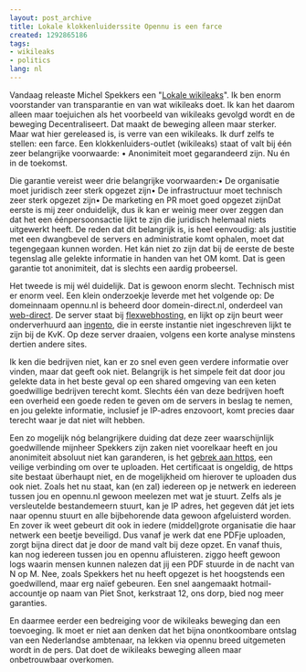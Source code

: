 ```yaml
---
layout: post_archive
title: Lokale klokkenluiderssite Opennu is een farce
created: 1292865186
tags:
- wikileaks
- politics
lang: nl
---
```

Vandaag releaste Michel Spekkers een "[Lokale wikileaks](http://opennu.nl)". Ik ben enorm voorstander van transparantie en van wat wikileaks doet. Ik kan het daarom alleen maar toejuichen als het voorbeeld van wikileaks gevolgd wordt en de beweging Decentraliseert. Dat maakt de beweging alleen maar sterker. Maar wat hier gereleased is, is verre van een wikileaks. Ik durf zelfs te stellen: een farce. Een klokkenluiders-outlet (wikileaks) staat of valt bij één zeer belangrijke voorwaarde: • Anonimiteit moet gegarandeerd zijn. Nu én in de toekomst.

Die garantie vereist weer drie belangrijke voorwaarden:• De organisatie moet juridisch zeer sterk opgezet zijn• De infrastructuur moet technisch zeer sterk opgezet zijn• De marketing en PR moet goed opgezet zijnDat eerste is mij zeer onduidelijk, dus ik kan er weinig meer over zeggen dan dat het een éénpersoonsactie lijkt te zijn die juridisch helemaal niets uitgewerkt heeft. De reden dat dit belangrijk is, is heel eenvoudig: als justitie met een dwangbevel de servers en administratie komt ophalen, moet dat tegengegaan kunnen worden. Het kán niet zo zijn dat bij de eerste de beste tegenslag alle gelekte informatie in handen van het OM komt. Dat is geen garantie tot anonimiteit, dat is slechts een aardig probeersel.

Het tweede is mij wél duidelijk. Dat is gewoon enorm slecht. Technisch mist er enorm veel. Een klein onderzoekje leverde met het volgende op: De domeinnaam opennu.nl is beheerd door domein-direct.nl, onderdeel van [web-direct](http://www.openkvk.nl/17153162). De server staat bij [flexwebhosting](http://www.openkvk.nl/17153162), en lijkt op zijn beurt weer onderverhuurd aan [ingento](http://ingento.nl/), die in eerste instantie niet ingeschreven lijkt te zijn bij de KvK. Op deze server draaien, volgens een korte analyse minstens dertien andere sites.

Ik ken die bedrijven niet, kan er zo snel even geen verdere informatie over vinden, maar dat geeft ook niet. Belangrijk is het simpele feit dat door jou gelekte data in het beste geval op een shared omgeving van een keten goedwillige bedrijven terecht komt. Slechts één van deze bedrijven hoeft een overheid een goede reden te geven om de servers in beslag te nemen, en jou gelekte informatie, inclusief je IP-adres enzovoort, komt precies daar terecht waar je dat niet wilt hebben.

Een zo mogelijk nóg belangrijkere duiding dat deze zeer waarschijnlijk goedwillende mijnheer Spekkers zijn zaken niet voorelkaar heeft en jou anonimiteit absoluut niet kan garanderen, is het [gebrek aan https](https://opennu.nl/), een veilige verbinding om over te uploaden. Het certificaat is ongeldig, de https site bestaat überhaupt niet, en de mogelijkheid om hierover te uploaden dus ook niet. Zoals het nu staat, kan  (en zal) iedereen op je netwerk en iedereen tussen jou en opennu.nl gewoon meelezen met wat je stuurt. Zelfs als je versleutelde bestandemeern stuurt, kan je IP adres, het gegeven dát jet iets naar opennu stuurt en alle bijbehorende data gewoon afgeluisterd worden. En zover ik weet gebeurt dit ook in iedere (middel)grote organisatie die haar netwerk een beetje beveiligd. Dus vanaf je werk dat ene PDFje uploaden, zorgt bijna direct dat je door de mand valt bij deze opzet. En vanaf thuis, kan nog iedereen tussen jou en opennu afluisteren. ziggo heeft gewoon logs waarin mensen kunnen nalezen dat jij een PDF stuurde in de nacht van N op M. Nee, zoals Spekkers het nu heeft opgezet is het hoogstends een goedwillend, maar erg naïef gebeuren. Een snel aangemaakt hotmail-accountje op naam van Piet Snot, kerkstraat 12, ons dorp, bied nog meer garanties.

En daarmee eerder een bedreiging voor de wikileaks beweging dan een toevoeging. Ik moet er niet aan denken dat het bijna onontkoombare ontslag van een Nederlandse ambtenaar, na lekken via opennu breed uitgemeten wordt in de pers. Dat doet de wikileaks beweging alleen maar onbetrouwbaar overkomen. 
